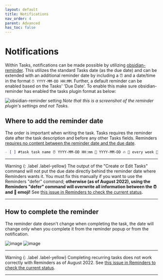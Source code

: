 ```yaml
---
layout: default
title: Notifications
nav_order: 4
parent: Advanced
has_toc: false
---
```


# Notifications

Within Tasks, notifications can be made possible by utilizing [obsidian-reminder](https://github.com/uphy/obsidian-reminder).
This utilizes the standard Tasks date (as the due date) and can be extended with an additional reminder date by including a ⏰ and a date/time in the format `⏰ YYYY-MM-DD HH:MM`.
Further, a default reminder can be enabled based on the Tasks' 'Due Date'.
To enable this make sure obsidian-reminder has enabled the tasks plugin format as below:

![obsidian-reminder setting](../images/reminder.png)
_Note that this is a screenshot of the reminder plugin's settings and not Tasks._

## Where to add the reminder date

The order is important when writing the task. Tasks requires the reminder date after the task description and before any other Tasks fields. Reminders [requires no content between the reminder date and the due date](https://uphy.github.io/obsidian-reminder/guide/interop-tasks.html#distinguish-due-date-and-reminder-date).

```markdown
- [ ] #task task name ⏰ YYYY-MM-DD HH:mm 📅 YYYY-MM-DD 🔥 🔁 every week 🛫 YYYY-MM-DD ⏳ YYYY-MM-DD
```

---

Warning
{: .label .label-yellow}
The output of the "Create or Edit Tasks" command will not put the due date directly behind the reminder date where Reminders wants it.
You must fix this manually if you want to use the Reminders "defer" command;
**otherwise (as of August 2022), using the Reminders "defer" command will overwrite all information between the ⏰ and 📅 emoji!**
See [this issue in Reminders to check the current status](https://github.com/uphy/obsidian-reminder/issues/100).

---

## How to complete the reminder

The reminder date doesn't change when completing the task, the date will change only when you complete it from the reminder popup or from the notification.

![image](https://user-images.githubusercontent.com/38974541/143463881-e4af4b91-426f-48e8-938e-4a1053b06677.png)
![image](https://user-images.githubusercontent.com/38974541/143464983-542675ae-a467-41c0-aaca-1075c42f8328.png)

---

Warning
{: .label .label-yellow}
Completing recurring tasks does not work correctly with Reminders as of August 2022.
See [this issue in Reminders to check the current status](https://github.com/uphy/obsidian-reminder/issues/93).

---

